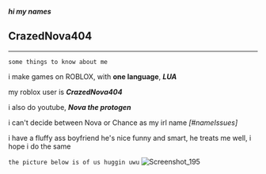 ***hi my names***
   ## CrazedNova404
---------------------
```some things to know about me```

i make games on ROBLOX, with **one language**, ***LUA***

my roblox user is ***CrazedNova404***

i also do youtube, ***Nova the protogen***

i can't decide between Nova or Chance as my irl name *[#nameIssues]*

i have a fluffy ass boyfriend he's nice funny and smart, he treats me well, i hope i do the same

```the picture below is of us huggin uwu```
![Screenshot_195](https://user-images.githubusercontent.com/80184793/135946016-2d67eeaf-e169-4e27-9a62-17716a500e96.png)
